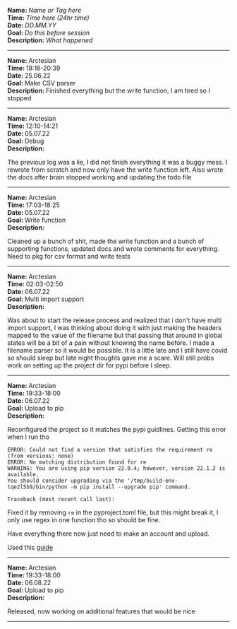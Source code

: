 <strong>Name: </strong><em>Name or Tag here</em>
<br>
<strong>Time: </strong> <em>Time here (24hr time)</em>
<br>
<strong>Date: </strong> <em>DD.MM.YY</em>
<br>
<strong>Goal: </strong> <em>Do this before session </em>
<br>
<strong>Description: </strong> <em>What happened</em>

<hr>

<strong>Name: </strong>Arctesian
<br>
<strong>Time: </strong>18:16-20:39
<br>
<strong>Date: </strong> 25.06.22
<br>
<strong>Goal: </strong> Make CSV parser
<br>
<strong>Description: </strong>
Finished everything but the write function, I am tired so I stopped

<hr>

<strong>Name: </strong>Arctesian
<br>
<strong>Time: </strong>12:10-14:21
<br>
<strong>Date: </strong> 05.07.22
<br>
<strong>Goal: </strong> Debug
<br>
<strong>Description: </strong>

The previous log was a lie, I did not finish everything it was a buggy mess. I rewrote from scratch and now only have the write function left. Also wrote the docs after brain stopped working and updating the todo file

<hr>

<strong>Name: </strong>Arctesian
<br>
<strong>Time: </strong>17:03-18:25
<br>
<strong>Date: </strong> 05.07.22
<br>
<strong>Goal: </strong> Write function
<br>
<strong>Description: </strong>

Cleaned up a bunch of shit, made the write function and a bunch of supporting functions, updated docs and wrote comments for everything. Need to pkg for csv format and write tests

<hr>

<strong>Name: </strong>Arctesian
<br>
<strong>Time: </strong>02:03-02:50
<br>
<strong>Date: </strong> 06.07.22
<br>
<strong>Goal: </strong> Multi import support
<br>
<strong>Description: </strong>

Was about to start the release process and realized that i don't have multi import support, I was thinking about doing it with just making the headers mapped to the value of the filename but that passing that around in global states will be a bit of a pain without knowing the name before. I made a filename parser so it would be possible. It is a little late and I still have covid so should sleep but late night thoughts gave me a scare. Will still probs work on setting up the project dir for pypi before I sleep.

<hr>

<strong>Name: </strong>Arctesian
<br>
<strong>Time: </strong>19:33-18:00
<br>
<strong>Date: </strong> 06.07.22
<br>
<strong>Goal: </strong> Upload to pip
<br>
<strong>Description: </strong>

Reconfigured the project so it matches the pypi guidlines. Getting this error when I run tho

```
ERROR: Could not find a version that satisfies the requirement re (from versions: none)
ERROR: No matching distribution found for re
WARNING: You are using pip version 22.0.4; however, version 22.1.2 is available.
You should consider upgrading via the '/tmp/build-env-tqe2l5b9/bin/python -m pip install --upgrade pip' command.

Traceback (most recent call last):
```

Fixed it by removing `re` in the pyproject.toml file, but this might break it, I only use regex in one function tho so should be fine.

Have everything there now just need to make an account and upload.

Used this [guide](https://www.youtube.com/watch?v=v4bkJef4W94)

<hr>

<strong>Name: </strong>Arctesian
<br>
<strong>Time: </strong>19:33-18:00
<br>
<strong>Date: </strong> 06.08.22
<br>
<strong>Goal: </strong> Upload to pip
<br>
<strong>Description: </strong>

Released, now working on additional features that would be nice
<hr>
